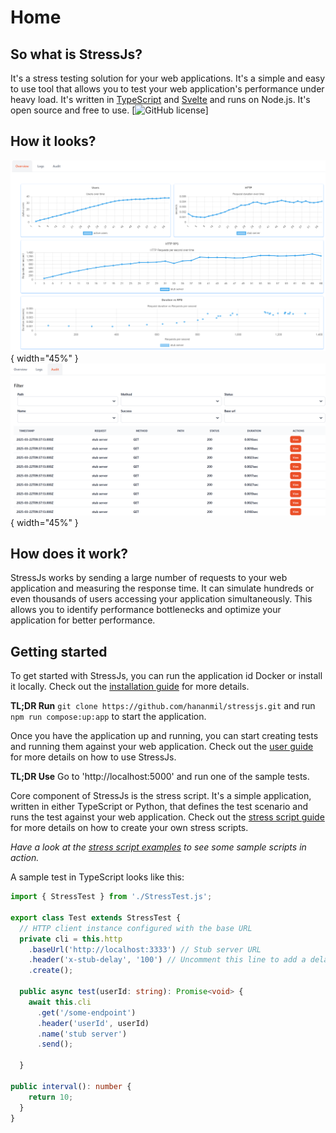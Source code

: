 # Home
## So what is StressJs?
It's a stress testing solution for your web applications. It's a simple and easy to use tool that allows you to test your web application's performance under heavy load. It's written in [TypeScript](http://typescriptlang.org/) and [Svelte](https://svelte.dev/) and runs on Node.js. It's open source and free to use.
[![GitHub license](https://img.shields.io/github/license/hananmil/stressjs)]
## How it looks?
![Test Overview](images/ScreenshotOverview.png){ width="45%" }
![Audit Overview](images/ScreenshotAudit.png){ width="45%" }

## How does it work?
StressJs works by sending a large number of requests to your web application and measuring the response time. It can simulate hundreds or even thousands of users accessing your application simultaneously. This allows you to identify performance bottlenecks and optimize your application for better performance.

## Getting started
To get started with StressJs, you can run the application id Docker or install it locally. Check out the [installation guide](installation.md) for more details.

**TL;DR Run** `git clone https://github.com/hananmil/stressjs.git` and run `npm run compose:up:app` to start the application.

Once you have the application up and running, you can start creating tests and running them against your web application. Check out the [user guide](user-guide.md) for more details on how to use StressJs.

**TL;DR Use** Go to 'http://localhost:5000' and run one of the sample tests.

Core component of StressJs is the stress script. It's a simple application, written in either TypeScript or Python, that defines the test scenario and runs the test against your web application. Check out the [stress script guide](stress-script-guide.md) for more details on how to create your own stress scripts.

*Have a look at the [stress script examples](https://github.com/hananmil/stressjs/tree/master/backend/templates/bootstrap) to see some sample scripts in action.*

A sample test in TypeScript looks like this:

```typescript
import { StressTest } from './StressTest.js';

export class Test extends StressTest {
  // HTTP client instance configured with the base URL
  private cli = this.http
    .baseUrl('http://localhost:3333') // Stub server URL
    .header('x-stub-delay', '100') // Uncomment this line to add a delay to all requests
    .create();

  public async test(userId: string): Promise<void> {
    await this.cli
      .get('/some-endpoint')
      .header('userId', userId)
      .name('stub server')
      .send();

  }

public interval(): number {
    return 10;
  }
}
```
